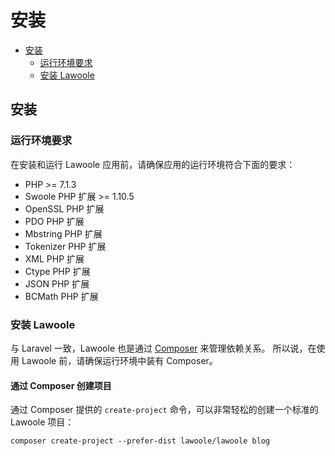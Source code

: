 # 安装

- [安装](#installation)
    - [运行环境要求](#basic-requirements)
    - [安装 Lawoole](#installing-lawoole)

<a name="installation"></a>
## 安装

<a name="basic-requirements"></a>
### 运行环境要求

在安装和运行 Lawoole 应用前，请确保应用的运行环境符合下面的要求：

- PHP >= 7.1.3
- Swoole PHP 扩展 >= 1.10.5
- OpenSSL PHP 扩展
- PDO PHP 扩展
- Mbstring PHP 扩展
- Tokenizer PHP 扩展
- XML PHP 扩展
- Ctype PHP 扩展
- JSON PHP 扩展
- BCMath PHP 扩展

<a name="installing-lawoole"></a>
### 安装 Lawoole

与 Laravel 一致，Lawoole 也是通过 [Composer](https://getcomposer.org) 来管理依赖关系。
所以说，在使用 Lawoole 前，请确保运行环境中装有 Composer。

#### 通过 Composer 创建项目

通过 Composer 提供的 `create-project` 命令，可以非常轻松的创建一个标准的 Lawoole 项目：

    composer create-project --prefer-dist lawoole/lawoole blog
